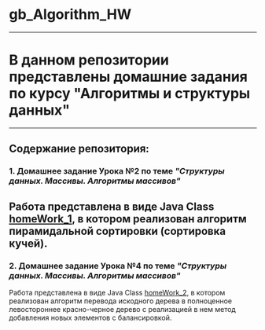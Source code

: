 # gb_Algorithm_HW
***
# В данном репозитории представлены домашние задания по курсу **"Алгоритмы и структуры данных"**
***
## Содержание репозитория:
### 1. Домашнее задание Урока №2 по теме *"Структуры данных. Массивы. Алгоритмы массивов"*
Работа представлена в виде Java Class [homeWork_1](https://github.com/ArturGert/gb_Algorithm_HW/blob/main/homeWork_1.java), в котором реализован алгоритм пирамидальной сортировки (сортировка кучей).
---
### 2. Домашнее задание Урока №4 по теме *"Структуры данных. Массивы. Алгоритмы массивов"*
Работа представлена в виде Java Class [homeWork_2](https://github.com/ArturGert/gb_Algorithm_HW/blob/main/homeWork_2.java), в котором реализован алгоритм перевода искодного дерева в полноценное левостороннее красно-черное дерево с реализацией в нем метод добавления новых элементов с балансировкой.
